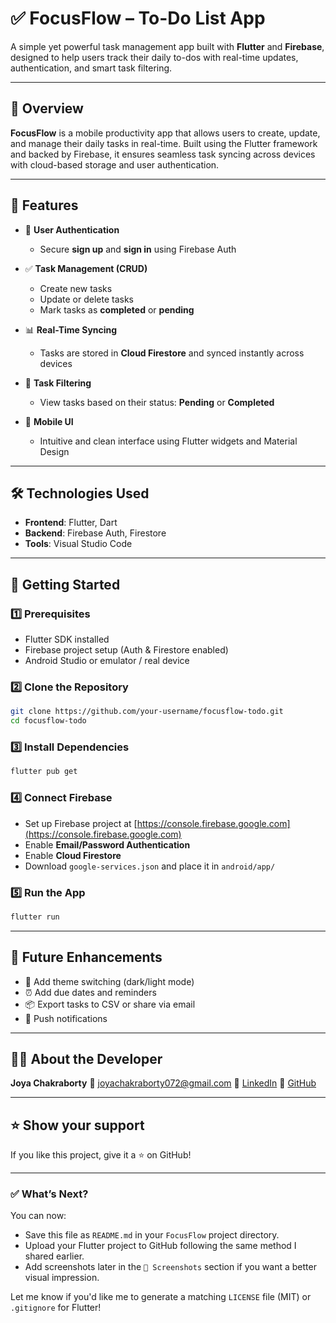 # ✅ FocusFlow – To-Do List App

A simple yet powerful task management app built with **Flutter** and **Firebase**, designed to help users track their daily to-dos with real-time updates, authentication, and smart task filtering.

---

## 📌 Overview

**FocusFlow** is a mobile productivity app that allows users to create, update, and manage their daily tasks in real-time. Built using the Flutter framework and backed by Firebase, it ensures seamless task syncing across devices with cloud-based storage and user authentication.

---

## 🎯 Features

- 🔐 **User Authentication**

  - Secure **sign up** and **sign in** using Firebase Auth

- ✅ **Task Management (CRUD)**

  - Create new tasks
  - Update or delete tasks
  - Mark tasks as **completed** or **pending**

- 📊 **Real-Time Syncing**

  - Tasks are stored in **Cloud Firestore** and synced instantly across devices

- 🧾 **Task Filtering**

  - View tasks based on their status: **Pending** or **Completed**

- 📱 **Mobile UI**
  - Intuitive and clean interface using Flutter widgets and Material Design

---

## 🛠️ Technologies Used

- **Frontend**: Flutter, Dart
- **Backend**: Firebase Auth, Firestore
- **Tools**: Visual Studio Code

---

## 🚀 Getting Started

### 1️⃣ Prerequisites

- Flutter SDK installed
- Firebase project setup (Auth & Firestore enabled)
- Android Studio or emulator / real device

### 2️⃣ Clone the Repository

```bash
git clone https://github.com/your-username/focusflow-todo.git
cd focusflow-todo
```

### 3️⃣ Install Dependencies

```bash
flutter pub get
```

### 4️⃣ Connect Firebase

- Set up Firebase project at [https://console.firebase.google.com](https://console.firebase.google.com)
- Enable **Email/Password Authentication**
- Enable **Cloud Firestore**
- Download `google-services.json` and place it in `android/app/`

### 5️⃣ Run the App

```bash
flutter run
```

---

## 🧠 Future Enhancements

- 🎨 Add theme switching (dark/light mode)
- ⏰ Add due dates and reminders
- 📦 Export tasks to CSV or share via email
- 🔔 Push notifications

---

## 🙋‍♀️ About the Developer

**Joya Chakraborty**
📧 [joyachakraborty072@gmail.com](mailto:joyachakraborty072@gmail.com)
🔗 [LinkedIn](https://www.linkedin.com/in/joya-chakraborty-877525262)
🔗 [GitHub](https://github.com/Joya071)

---

## ⭐️ Show your support

If you like this project, give it a ⭐ on GitHub!

---

### ✅ What’s Next?

You can now:

- Save this file as `README.md` in your `FocusFlow` project directory.
- Upload your Flutter project to GitHub following the same method I shared earlier.
- Add screenshots later in the `📸 Screenshots` section if you want a better visual impression.

Let me know if you'd like me to generate a matching `LICENSE` file (MIT) or `.gitignore` for Flutter!

```

```
